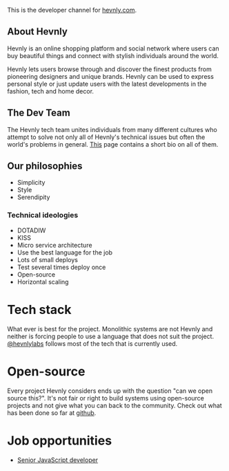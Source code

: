 This is the developer channel for [hevnly.com](https://hevnly.com).
## About Hevnly ##

Hevnly is an online shopping platform and social network where users can buy beautiful things and connect with stylish individuals around the world.

Hevnly lets users browse through and discover the finest products from pioneering designers and unique brands. Hevnly can be used to express personal style or just update users with the latest developments in the fashion, tech and home decor.

## The Dev Team ##

The Hevnly tech team unites individuals from many different cultures who attempt to solve not only all of Hevnly's technical issues but often the world's problems in general. [This](/about-us) page contains a short bio on all of them.

## Our philosophies ##

+ Simplicity
+ Style
+ Serendipity

### Technical ideologies ###

+ DOTADIW
+ KISS
+ Micro service architecture
+ Use the best language for the job
+ Lots of small deploys
+ Test several times deploy once
+ Open-source
+ Horizontal scaling

# Tech stack #

What ever is best for the project. Monolithic systems are not Hevnly and neither is forcing people to use a language that does not suit the project. [@hevnlylabs](https://twitter.com/hevnlylabs) follows most of the tech that is currently used.

# Open-source #

Every project Hevnly considers ends up with the question "can we open source this?". It's not fair or right to build systems using open-source projects and not give what you can back to the community. Check out what has been done so far at [github](https://github.com/hevnly/).

# Job opportunities #

+ [Senior JavaScript developer](jobs/snrjs/)

